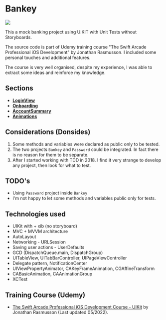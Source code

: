 # Bankey

<p>
    <img src="https://img.shields.io/badge/iOS-15.0+-orange.svg"/>
</p>

This a mock banking project using UIKIT with Unit Tests without Storyboards.

The source code is part of Udemy training course "The Swift Arcade Professional iOS Development" by Jonathan Rasmusson. I included some personal touches and additional features.

The course is very well organised, despite my experience, I was able to extract some ideas and reinforce my knowledge.

## Sections

+ __[LoginView](/.additional%20files/LoginView-README.md)__
+ __[Onboarding](/.additional%20files/OnboardingREADME.md)__
+ __[AccountSummary](/.additional%20files/AccountSummaryREADME.md)__
+ __[Animations](/.additional%20files/AnimationREADME.md)__

## Considerations (Donsides)

1. Some methods and variables were declared as public only to be tested.
2. The two projects `Bankey` and `Password` could be integrated. In fact there is no reason for them to be separate.
3. After I started working with TDD in 2018. I find it very strange to develop any project, then look for what to test.

## TODO's

* Using `Password` project inside `Bankey`
* I'm not happy to let some methods and variables public only for tests.

## Technologies used

*  UIKit with + xib (no storyboard)
*  MVC + MVVM architecture
*  AutoLayout
*  Networking - URLSession
*  Saving user actions - UserDefaults
*  GCD (DispatchQueue.main, DispatchGroup)
*  UITableView, UITabBarController, UIPageViewController
*  Delegate pattern, NotificationCenter
*  UIViewPropertyAnimator, CAKeyFrameAnimation, CGAffineTransform
*  CABasicAnimation, CAAnimationGroup
*  XCTest

## Training Course (Udemy)

+ [The Swift Arcade Professional iOS Development Course - UIKit](https://www.udemy.com/course/the-swift-arcade-professional-ios-development-course-uikit/) by Jonathan Rasmusson (Last updated 05/2022).
